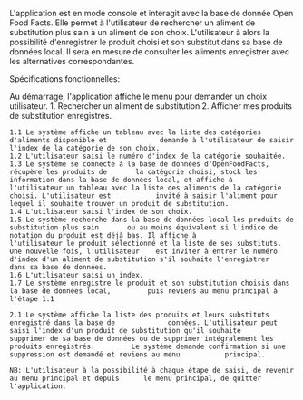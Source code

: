 L'application est en mode console et interagit avec la base de donnée Open Food Facts. Elle permet à l'utilisateur de rechercher un aliment de substitution plus sain à un aliment de son choix. L'utilisateur à alors la possibilité d'enregistrer le produit choisi et son substitut dans sa base de données local. Il sera en mesure de consulter les aliments enregistrer avec les alternatives correspondantes.  


Spécifications fonctionnelles:

Au démarrage, l'application affiche le menu pour demander un choix utilisateur.
    1. Rechercher un aliment de substitution
    2. Afficher mes produits de substitution enregistrés.

    1.1 Le système affiche un tableau avec la liste des catégories d'aliments disponible et 			demande à l'utilisateur de saisir l'index de la catégorie de son choix.
    1.2 L'utilisateur saisi le numéro d'index de la catégorie souhaitée.
    1.3 Le système se connecte à la base de données d'OpenFoodFacts, récupère les produits de 		la catégorie choisi, stock les information dans la base de données local, et affiche à 			l'utilisateur un tableau avec la liste des aliments de la catégorie choisi. L'utilisateur est 			invité à saisir l'aliment pour lequel il souhaite trouver un produit de substitution.
    1.4 L'utilisateur saisi l'index de son choix.
    1.5 Le système recherche dans la base de données local les produits de substitution plus sain 		ou au moins équivalent si l'indice de notation du produit est déjà bas. Il affiche à 			l'utilisateur le produit sélectionné et la liste de ses substituts. Une nouvelle fois, l'utilisateur 	est inviter à entrer le numéro d'index d'un aliment de substitution s'il souhaite l'enregistrer 		dans sa base de données.
    1.6 L'utilisateur saisi un index.
    1.7 Le système enregistre le produit et son substitution choisis dans la base de données local, 		puis reviens au menu principal à l'étape 1.1

    2.1 Le système affiche la liste des produits et leurs substituts enregistré dans la base de 			données. L'utilisateur peut saisi l'index d'un produit de substitution qu'il souhaite 			supprimer de sa base de données ou de supprimer intégralement les produits enregistrés. 		Le système demande confirmation si une suppression est demandé et reviens au menu 			principal.

    NB: L'utilisateur à la possibilité à chaque étape de saisi, de revenir au menu principal et depuis 		le menu principal, de quitter l'application.
